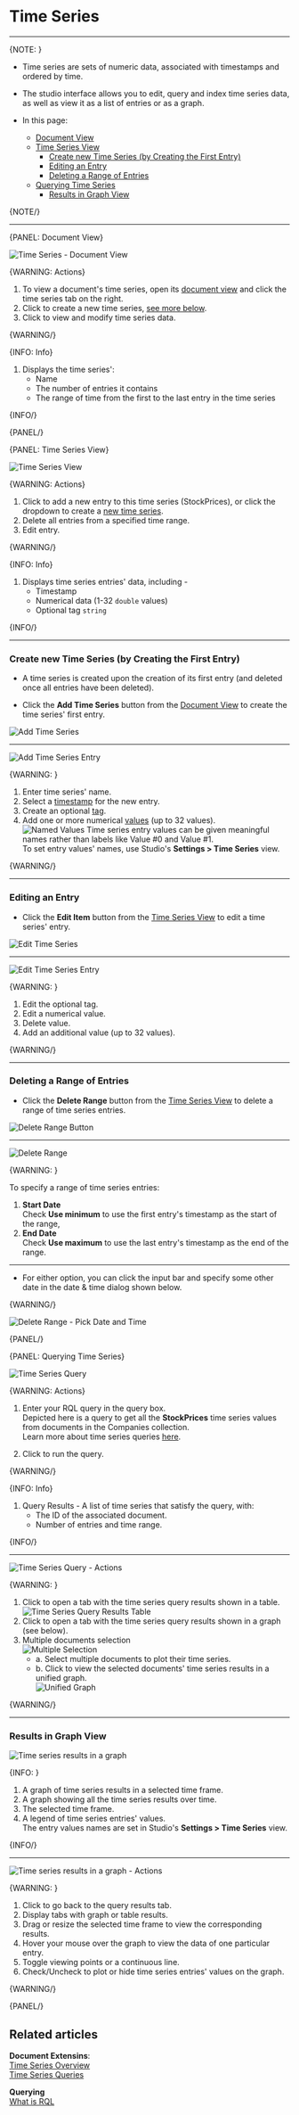 ﻿# Time Series
---

{NOTE: }

* Time series are sets of numeric data, associated with timestamps and ordered by time.  
* The studio interface allows you to edit, query and index time series data, as well as 
  view it as a list of entries or as a graph.  

* In this page:
  * [Document View](../../../studio/database/document-extensions/time-series#document-view)
  * [Time Series View](../../../studio/database/document-extensions/time-series#time-series-view)
     * [Create new Time Series (by Creating the First Entry)](../../../studio/database/document-extensions/time-series#create-new-time-series-by-creating-the-first-entry)
     * [Editing an Entry](../../../studio/database/document-extensions/time-series#editing-an-entry)
     * [Deleting a Range of Entries](../../../studio/database/document-extensions/time-series#deleting-a-range-of-entries)
  * [Querying Time Series](../../../studio/database/document-extensions/time-series#querying-time-series)
     * [Results in Graph View](../../../studio/database/document-extensions/time-series#results-in-graph-view)

{NOTE/}

---

{PANEL: Document View}

![Time Series - Document View](images/time-series/document-time-series.png "Time Series - Document View")

{WARNING: Actions}

1. To view a document's time series, open its [document view](../../../studio/database/documents/document-view) 
   and click the time series tab on the right.  
2. Click to create a new time series, [see more below](../../../studio/database/document-extensions/time-series#create-new-time-series-by-creating-the-first-entry).  
3. Click to view and modify time series data.  

{WARNING/}

{INFO: Info}

1. Displays the time series':  
   * Name  
   * The number of entries it contains  
   * The range of time from the first to the last entry in the time series

{INFO/}  

{PANEL/}

{PANEL: Time Series View}

![Time Series View](images/time-series/time-series-view.png "Time Series View")

{WARNING: Actions}

1. Click to add a new entry to this time series (StockPrices), or click the dropdown to create a [new time series](../../../studio/database/document-extensions/time-series#create-new-time-series-by-creating-the-first-entry).  
2. Delete all entries from a specified time range.  
3. Edit entry.

{WARNING/}

{INFO: Info}

1. Displays time series entries' data, including -  
    * Timestamp  
    * Numerical data (1-32 `double` values)  
    * Optional tag `string`  

{INFO/}  

---

### Create new Time Series (by Creating the First Entry)

* A time series is created upon the creation of its first entry (and deleted 
  once all entries have been deleted).  

* Click the **Add Time Series** button from the 
  [Document View](../../../studio/database/document-extensions/time-series#document-view) 
  to create the time series' first entry.  

![Add Time Series](images/time-series/new-time-series.png "Add Time Series")

---

![Add Time Series Entry](images/time-series/new-entry.png "Add Time Series Entry")

{WARNING: }

1. Enter time series' name.  
2. Select a [timestamp](../../../document-extensions/timeseries/overview#timestamps) for the new entry.  
3. Create an optional [tag](../../../document-extensions/timeseries/overview#tags).  
4. Add one or more numerical [values](../../../document-extensions/timeseries/overview#values) (up to 32 values).  
   ![Named Values](images/time-series/named-values.png "Named Values")
   Time series entry values can be given meaningful names rather than labels like Value #0 and Value #1.  
   To set entry values' names, use Studio's **Settings > Time Series** view.  

{WARNING/}

---

### Editing an Entry

* Click the **Edit Item** button from the 
  [Time Series View](../../../studio/database/document-extensions/time-series#time-series-view) 
  to edit a time series' entry.  

![Edit Time Series](images/time-series/edit-time-series.png "Edit Time Series")

---

![Edit Time Series Entry](images/time-series/edit-time-series-entry.png "Edit Time Series Entry")

{WARNING: }

1. Edit the optional tag.  
2. Edit a numerical value.  
3. Delete value.  
4. Add an additional value (up to 32 values).  

{WARNING/}

---

### Deleting a Range of Entries

* Click the **Delete Range** button from the 
  [Time Series View](../../../studio/database/document-extensions/time-series#time-series-view) 
  to delete a range of time series entries.  

![Delete Range Button](images/time-series/delete-range-button.png "Delete Range Button")

---

![Delete Range](images/time-series/delete-range.png "Delete Range")

{WARNING: }

To specify a range of time series entries:  

1. **Start Date**  
   Check **Use minimum** to use the first entry's timestamp as the start of the range,  
2. **End Date**  
   Check **Use maximum** to use the last entry's timestamp as the end of the range.  

---

* For either option, you can click the input bar and specify some other date in the 
  date & time dialog shown below.  

{WARNING/}

![Delete Range - Pick Date and Time](images/time-series/delete-range-2.png "Delete Range - Pick Date and Time")

{PANEL/}

{PANEL: Querying Time Series}

![Time Series Query](images/time-series/time-series-query.png "Time Series Query")

{WARNING: Actions}

1. Enter your RQL query in the query box.  
   Depicted here is a query to get all the **StockPrices** time series values from documents in the Companies collection.  
   Learn more about time series queries [here](../../../document-extensions/timeseries/querying/overview-and-syntax).  

2. Click to run the query.  

{WARNING/}

{INFO: Info}

1. Query Results - A list of time series that satisfy the query, with:  
    * The ID of the associated document.  
    * Number of entries and time range.  

{INFO/}  


---

![Time Series Query - Actions](images/time-series/time-series-query-actions.png "Time Series Query - Actions")

{WARNING: }

1. Click to open a tab with the time series query results shown in a table.  
   ![Time Series Query Results Table](images/time-series/query-results-table.png "Time Series Query Results Table")
2. Click to open a tab with the time series query results shown in a graph (see below).  
3. Multiple documents selection  
   ![Multiple Selection](images/time-series/multiple-selection.png "Multiple Selection")
    * a. Select multiple documents to plot their time series.  
    * b. Click to view the selected documents' time series results in a unified graph.  
      ![Unified Graph](images/time-series/unified-graph.png "Unified Graph")

{WARNING/}

---

### Results in Graph View

![Time series results in a graph](images/time-series/time-series-graph-info.png "Time series results in a graph")

{INFO: }

1. A graph of time series results in a selected time frame.  
2. A graph showing all the time series results over time.  
3. The selected time frame.  
4. A legend of time series entries' values.  
   The entry values names are set in Studio's **Settings > Time Series** view.  

{INFO/}

---

![Time series results in a graph - Actions](images/time-series/time-series-graph-actions.png "Time series results in a graph - Actions")

{WARNING: }

1. Click to go back to the query results tab.  
2. Display tabs with graph or table results.  
3. Drag or resize the selected time frame to view the corresponding results.  
4. Hover your mouse over the graph to view the data of one particular entry.  
5. Toggle viewing points or a continuous line.  
6. Check/Uncheck to plot or hide time series entries' values on the graph.  

{WARNING/}  

{PANEL/}

## Related articles

**Document Extensins**:  
[Time Series Overview](../../../document-extensions/timeseries/overview)  
[Time Series Queries](../../../document-extensions/timeseries/querying/overview-and-syntax)  

**Querying**  
[What is RQL](../../../indexes/querying/what-is-rql)
